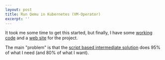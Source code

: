 ```yaml
---
layout: post
title: Run Qemu in Kubernetes (VM-Operator)
excerpt: ''
---
```


It took me some time to get this started, but finally, I have some
[working code](https://github.com/mnlipp/VM-Operator) and a 
[web site](https://vm-operator.jdrupes.org/) for the project.

The main "problem" is that the
[script based intermediate solution](https://github.com/mnlipp/kube-qemu-legacy)
does 95% of what I need (and 80% of what I want).
